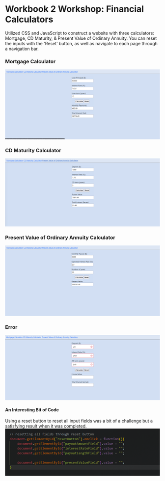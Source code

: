 # Workbook 2 Workshop: Financial Calculators

Utilized CSS and JavaScript to construct a website with three calculators: Mortgage, CD Maturity, & Present Value of Ordinary Annuity. You can reset the inputs with the 'Reset' button, as well as navigate to each page through a navigation bar. 

### Mortgage Calculator
![Mortgage Calculator Inputs](images/mortageCalculatorInputs.png)

### CD Maturity Calculator
![CD Maturity Calculator Inputs](images/cdMaturityCalculatorInputs.png)

### Present Value of Ordinary Annuity Calculator
![Present Value of Ordinary Annuity Calculator Inputs](images/presentValueAnnuityCalculatorInputs.png)

### Error
![Input Errors on Mortgage Calculator](images/mortageCalculatorInputError.png)



#### An Interesting Bit of Code

Using a reset button to reset all input fields was a bit of a challenge but a satisfying result when it was completed.
![Reset Button JavaScript code](images/interestingCode.png)
